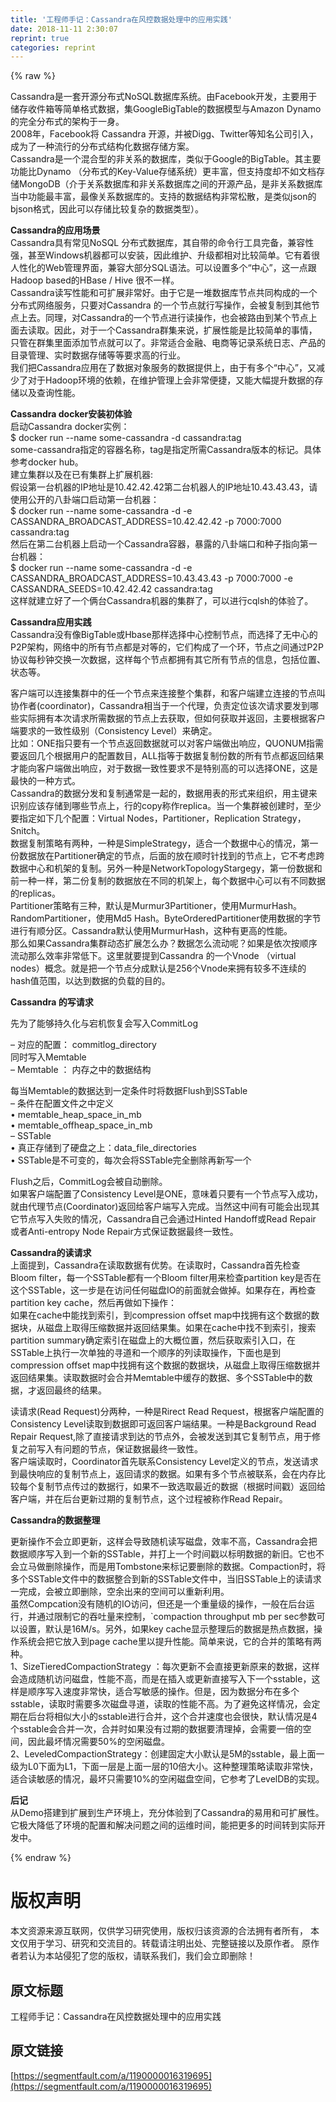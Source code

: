 ```yaml
---
title: '工程师手记：Cassandra在风控数据处理中的应用实践' 
date: 2018-11-11 2:30:07
reprint: true
categories: reprint
---
```


{% raw %}
<p>Cassandra&#x662F;&#x4E00;&#x5957;&#x5F00;&#x6E90;&#x5206;&#x5E03;&#x5F0F;NoSQL&#x6570;&#x636E;&#x5E93;&#x7CFB;&#x7EDF;&#x3002;&#x7531;Facebook&#x5F00;&#x53D1;&#xFF0C;&#x4E3B;&#x8981;&#x7528;&#x4E8E;&#x50A8;&#x5B58;&#x6536;&#x4EF6;&#x7BB1;&#x7B49;&#x7B80;&#x5355;&#x683C;&#x5F0F;&#x6570;&#x636E;&#xFF0C;&#x96C6;GoogleBigTable&#x7684;&#x6570;&#x636E;&#x6A21;&#x578B;&#x4E0E;Amazon Dynamo&#x7684;&#x5B8C;&#x5168;&#x5206;&#x5E03;&#x5F0F;&#x7684;&#x67B6;&#x6784;&#x4E8E;&#x4E00;&#x8EAB;&#x3002;<br>2008&#x5E74;&#xFF0C;Facebook&#x5C06; Cassandra &#x5F00;&#x6E90;&#xFF0C;&#x5E76;&#x88AB;Digg&#x3001;Twitter&#x7B49;&#x77E5;&#x540D;&#x516C;&#x53F8;&#x5F15;&#x5165;&#xFF0C;&#x6210;&#x4E3A;&#x4E86;&#x4E00;&#x79CD;&#x6D41;&#x884C;&#x7684;&#x5206;&#x5E03;&#x5F0F;&#x7ED3;&#x6784;&#x5316;&#x6570;&#x636E;&#x5B58;&#x50A8;&#x65B9;&#x6848;&#x3002;<br>Cassandra&#x662F;&#x4E00;&#x4E2A;&#x6DF7;&#x5408;&#x578B;&#x7684;&#x975E;&#x5173;&#x7CFB;&#x7684;&#x6570;&#x636E;&#x5E93;&#xFF0C;&#x7C7B;&#x4F3C;&#x4E8E;Google&#x7684;BigTable&#x3002;&#x5176;&#x4E3B;&#x8981;&#x529F;&#x80FD;&#x6BD4;Dynamo &#xFF08;&#x5206;&#x5E03;&#x5F0F;&#x7684;Key-Value&#x5B58;&#x50A8;&#x7CFB;&#x7EDF;&#xFF09;&#x66F4;&#x4E30;&#x5BCC;&#xFF0C;&#x4F46;&#x652F;&#x6301;&#x5EA6;&#x5374;&#x4E0D;&#x5982;&#x6587;&#x6863;&#x5B58;&#x50A8;MongoDB&#xFF08;&#x4ECB;&#x4E8E;&#x5173;&#x7CFB;&#x6570;&#x636E;&#x5E93;&#x548C;&#x975E;&#x5173;&#x7CFB;&#x6570;&#x636E;&#x5E93;&#x4E4B;&#x95F4;&#x7684;&#x5F00;&#x6E90;&#x4EA7;&#x54C1;&#xFF0C;&#x662F;&#x975E;&#x5173;&#x7CFB;&#x6570;&#x636E;&#x5E93;&#x5F53;&#x4E2D;&#x529F;&#x80FD;&#x6700;&#x4E30;&#x5BCC;&#xFF0C;&#x6700;&#x50CF;&#x5173;&#x7CFB;&#x6570;&#x636E;&#x5E93;&#x7684;&#x3002;&#x652F;&#x6301;&#x7684;&#x6570;&#x636E;&#x7ED3;&#x6784;&#x975E;&#x5E38;&#x677E;&#x6563;&#xFF0C;&#x662F;&#x7C7B;&#x4F3C;json&#x7684;bjson&#x683C;&#x5F0F;&#xFF0C;&#x56E0;&#x6B64;&#x53EF;&#x4EE5;&#x5B58;&#x50A8;&#x6BD4;&#x8F83;&#x590D;&#x6742;&#x7684;&#x6570;&#x636E;&#x7C7B;&#x578B;&#xFF09;&#x3002;</p><p><strong>Cassandra&#x7684;&#x5E94;&#x7528;&#x573A;&#x666F;</strong><br>Cassandra&#x5177;&#x6709;&#x5E38;&#x89C1;NoSQL &#x5206;&#x5E03;&#x5F0F;&#x6570;&#x636E;&#x5E93;&#xFF0C;&#x5176;&#x81EA;&#x5E26;&#x7684;&#x547D;&#x4EE4;&#x884C;&#x5DE5;&#x5177;&#x5B8C;&#x5907;&#xFF0C;&#x517C;&#x5BB9;&#x6027;&#x5F3A;&#xFF0C;&#x751A;&#x81F3;Windows&#x673A;&#x5668;&#x90FD;&#x53EF;&#x4EE5;&#x5B89;&#x88C5;&#xFF0C;&#x56E0;&#x6B64;&#x7EF4;&#x62A4;&#x3001;&#x5347;&#x7EA7;&#x90FD;&#x76F8;&#x5BF9;&#x6BD4;&#x8F83;&#x7B80;&#x5355;&#x3002;&#x5B83;&#x6709;&#x7740;&#x5F88;&#x4EBA;&#x6027;&#x5316;&#x7684;Web&#x7BA1;&#x7406;&#x754C;&#x9762;&#xFF0C;&#x517C;&#x5BB9;&#x5927;&#x90E8;&#x5206;SQL&#x8BED;&#x6CD5;&#x3002;&#x53EF;&#x4EE5;&#x8BBE;&#x7F6E;&#x591A;&#x4E2A;&#x201C;&#x4E2D;&#x5FC3;&#x201D;&#xFF0C;&#x8FD9;&#x4E00;&#x70B9;&#x8DDF;Hadoop based&#x7684;HBase / Hive &#x5F88;&#x4E0D;&#x4E00;&#x6837;&#x3002;<br>Cassandra&#x8BFB;&#x5199;&#x6027;&#x80FD;&#x548C;&#x53EF;&#x6269;&#x5C55;&#x975E;&#x5E38;&#x597D;&#x3002;&#x7531;&#x4E8E;&#x5B83;&#x662F;&#x4E00;&#x5806;&#x6570;&#x636E;&#x5E93;&#x8282;&#x70B9;&#x5171;&#x540C;&#x6784;&#x6210;&#x7684;&#x4E00;&#x4E2A;&#x5206;&#x5E03;&#x5F0F;&#x7F51;&#x7EDC;&#x670D;&#x52A1;&#xFF0C;&#x53EA;&#x8981;&#x5BF9;Cassandra &#x7684;&#x4E00;&#x4E2A;&#x8282;&#x70B9;&#x5C31;&#x884C;&#x5199;&#x64CD;&#x4F5C;&#xFF0C;&#x4F1A;&#x88AB;&#x590D;&#x5236;&#x5230;&#x5176;&#x4ED6;&#x8282;&#x70B9;&#x4E0A;&#x53BB;&#x3002;&#x540C;&#x7406;&#xFF0C;&#x5BF9;Cassandra&#x7684;&#x4E00;&#x4E2A;&#x8282;&#x70B9;&#x8FDB;&#x884C;&#x8BFB;&#x64CD;&#x4F5C;&#xFF0C;&#x4E5F;&#x4F1A;&#x88AB;&#x8DEF;&#x7531;&#x5230;&#x67D0;&#x4E2A;&#x8282;&#x70B9;&#x4E0A;&#x9762;&#x53BB;&#x8BFB;&#x53D6;&#x3002;&#x56E0;&#x6B64;&#xFF0C;&#x5BF9;&#x4E8E;&#x4E00;&#x4E2A;Cassandra&#x7FA4;&#x96C6;&#x6765;&#x8BF4;&#xFF0C;&#x6269;&#x5C55;&#x6027;&#x80FD;&#x662F;&#x6BD4;&#x8F83;&#x7B80;&#x5355;&#x7684;&#x4E8B;&#x60C5;&#xFF0C;&#x53EA;&#x7BA1;&#x5728;&#x7FA4;&#x96C6;&#x91CC;&#x9762;&#x6DFB;&#x52A0;&#x8282;&#x70B9;&#x5C31;&#x53EF;&#x4EE5;&#x4E86;&#x3002;&#x975E;&#x5E38;&#x9002;&#x5408;&#x91D1;&#x878D;&#x3001;&#x7535;&#x5546;&#x7B49;&#x8BB0;&#x5F55;&#x7CFB;&#x7EDF;&#x65E5;&#x5FD7;&#x3001;&#x4EA7;&#x54C1;&#x7684;&#x76EE;&#x5F55;&#x7BA1;&#x7406;&#x3001;&#x5B9E;&#x65F6;&#x6570;&#x636E;&#x5B58;&#x50A8;&#x7B49;&#x7B49;&#x8981;&#x6C42;&#x9AD8;&#x7684;&#x884C;&#x4E1A;&#x3002;<br>&#x6211;&#x4EEC;&#x628A;Cassandra&#x5E94;&#x7528;&#x5728;&#x4E86;&#x6570;&#x636E;&#x5BF9;&#x8C61;&#x670D;&#x52A1;&#x7684;&#x6570;&#x636E;&#x63D0;&#x4F9B;&#x4E0A;&#xFF0C;&#x7531;&#x4E8E;&#x6709;&#x591A;&#x4E2A;&#x201C;&#x4E2D;&#x5FC3;&#x201D;&#xFF0C;&#x53C8;&#x51CF;&#x5C11;&#x4E86;&#x5BF9;&#x4E8E;Hadoop&#x73AF;&#x5883;&#x7684;&#x4F9D;&#x8D56;&#xFF0C;&#x5728;&#x7EF4;&#x62A4;&#x7BA1;&#x7406;&#x4E0A;&#x4F1A;&#x975E;&#x5E38;&#x4FBF;&#x6377;&#xFF0C;&#x53C8;&#x80FD;&#x5927;&#x5E45;&#x63D0;&#x5347;&#x6570;&#x636E;&#x7684;&#x5B58;&#x50A8;&#x4EE5;&#x53CA;&#x67E5;&#x8BE2;&#x6027;&#x80FD;&#x3002;</p><p><strong>Cassandra docker&#x5B89;&#x88C5;&#x521D;&#x4F53;&#x9A8C;</strong><br>&#x542F;&#x52A8;Cassandra docker&#x5B9E;&#x4F8B;&#xFF1A;<br>$ docker run --name some-cassandra -d cassandra:tag<br>some-cassandra&#x6307;&#x5B9A;&#x7684;&#x5BB9;&#x5668;&#x540D;&#x79F0;&#xFF0C;tag&#x662F;&#x6307;&#x5B9A;&#x6240;&#x9700;Cassandra&#x7248;&#x672C;&#x7684;&#x6807;&#x8BB0;&#x3002;&#x5177;&#x4F53;&#x53C2;&#x8003;docker hub&#x3002;<br>&#x5EFA;&#x7ACB;&#x96C6;&#x7FA4;&#x4EE5;&#x53CA;&#x5728;&#x5DF2;&#x6709;&#x96C6;&#x7FA4;&#x4E0A;&#x6269;&#x5C55;&#x673A;&#x5668;:<br>&#x5047;&#x8BBE;&#x7B2C;&#x4E00;&#x53F0;&#x673A;&#x5668;&#x7684;IP&#x5730;&#x5740;&#x662F;10.42.42.42&#x7B2C;&#x4E8C;&#x53F0;&#x673A;&#x5668;&#x4EBA;&#x7684;IP&#x5730;&#x5740;10.43.43.43&#xFF0C;&#x8BF7;&#x4F7F;&#x7528;&#x516C;&#x5F00;&#x7684;&#x516B;&#x5366;&#x7AEF;&#x53E3;&#x542F;&#x52A8;&#x7B2C;&#x4E00;&#x53F0;&#x673A;&#x5668;&#xFF1A;<br>$ docker run --name some-cassandra -d -e CASSANDRA_BROADCAST_ADDRESS=10.42.42.42 -p 7000:7000 cassandra:tag<br>&#x7136;&#x540E;&#x5728;&#x7B2C;&#x4E8C;&#x53F0;&#x673A;&#x5668;&#x4E0A;&#x542F;&#x52A8;&#x4E00;&#x4E2A;Cassandra&#x5BB9;&#x5668;&#xFF0C;&#x66B4;&#x9732;&#x7684;&#x516B;&#x5366;&#x7AEF;&#x53E3;&#x548C;&#x79CD;&#x5B50;&#x6307;&#x5411;&#x7B2C;&#x4E00;&#x53F0;&#x673A;&#x5668;&#xFF1A;<br>$ docker run --name some-cassandra -d -e CASSANDRA_BROADCAST_ADDRESS=10.43.43.43 -p 7000:7000 -e CASSANDRA_SEEDS=10.42.42.42 cassandra:tag<br>&#x8FD9;&#x6837;&#x5C31;&#x5EFA;&#x7ACB;&#x597D;&#x4E86;&#x4E00;&#x4E2A;&#x4FE9;&#x53F0;Cassandra&#x673A;&#x5668;&#x7684;&#x96C6;&#x7FA4;&#x4E86;&#xFF0C;&#x53EF;&#x4EE5;&#x8FDB;&#x884C;cqlsh&#x7684;&#x4F53;&#x9A8C;&#x4E86;&#x3002;</p><p><strong>Cassandra&#x5E94;&#x7528;&#x5B9E;&#x8DF5;</strong><br>Cassandra&#x6CA1;&#x6709;&#x50CF;BigTable&#x6216;Hbase&#x90A3;&#x6837;&#x9009;&#x62E9;&#x4E2D;&#x5FC3;&#x63A7;&#x5236;&#x8282;&#x70B9;&#xFF0C;&#x800C;&#x9009;&#x62E9;&#x4E86;&#x65E0;&#x4E2D;&#x5FC3;&#x7684;P2P&#x67B6;&#x6784;&#xFF0C;&#x7F51;&#x7EDC;&#x4E2D;&#x7684;&#x6240;&#x6709;&#x8282;&#x70B9;&#x90FD;&#x662F;&#x5BF9;&#x7B49;&#x7684;&#xFF0C;&#x5B83;&#x4EEC;&#x6784;&#x6210;&#x4E86;&#x4E00;&#x4E2A;&#x73AF;&#xFF0C;&#x8282;&#x70B9;&#x4E4B;&#x95F4;&#x901A;&#x8FC7;P2P&#x534F;&#x8BAE;&#x6BCF;&#x79D2;&#x949F;&#x4EA4;&#x6362;&#x4E00;&#x6B21;&#x6570;&#x636E;&#xFF0C;&#x8FD9;&#x6837;&#x6BCF;&#x4E2A;&#x8282;&#x70B9;&#x90FD;&#x62E5;&#x6709;&#x5176;&#x5B83;&#x6240;&#x6709;&#x8282;&#x70B9;&#x7684;&#x4FE1;&#x606F;&#xFF0C;&#x5305;&#x62EC;&#x4F4D;&#x7F6E;&#x3001;&#x72B6;&#x6001;&#x7B49;&#x3002;</p><p>&#x5BA2;&#x6237;&#x7AEF;&#x53EF;&#x4EE5;&#x8FDE;&#x63A5;&#x96C6;&#x7FA4;&#x4E2D;&#x7684;&#x4EFB;&#x4E00;&#x4E2A;&#x8282;&#x70B9;&#x6765;&#x8FDE;&#x63A5;&#x6574;&#x4E2A;&#x96C6;&#x7FA4;&#xFF0C;&#x548C;&#x5BA2;&#x6237;&#x7AEF;&#x5EFA;&#x7ACB;&#x8FDE;&#x63A5;&#x7684;&#x8282;&#x70B9;&#x53EB;&#x534F;&#x4F5C;&#x8005;(coordinator)&#xFF0C;Cassandra&#x76F8;&#x5F53;&#x4E8E;&#x4E00;&#x4E2A;&#x4EE3;&#x7406;&#xFF0C;&#x8D1F;&#x8D23;&#x5B9A;&#x4F4D;&#x8BE5;&#x6B21;&#x8BF7;&#x6C42;&#x8981;&#x53D1;&#x5230;&#x54EA;&#x4E9B;&#x5B9E;&#x9645;&#x62E5;&#x6709;&#x672C;&#x6B21;&#x8BF7;&#x6C42;&#x6240;&#x9700;&#x6570;&#x636E;&#x7684;&#x8282;&#x70B9;&#x4E0A;&#x53BB;&#x83B7;&#x53D6;&#xFF0C;&#x4F46;&#x5982;&#x4F55;&#x83B7;&#x53D6;&#x5E76;&#x8FD4;&#x56DE;&#xFF0C;&#x4E3B;&#x8981;&#x6839;&#x636E;&#x5BA2;&#x6237;&#x7AEF;&#x8981;&#x6C42;&#x7684;&#x4E00;&#x81F4;&#x6027;&#x7EA7;&#x522B;&#xFF08;Consistency Level&#xFF09;&#x6765;&#x786E;&#x5B9A;&#x3002;<br>&#x6BD4;&#x5982;&#xFF1A;ONE&#x6307;&#x53EA;&#x8981;&#x6709;&#x4E00;&#x4E2A;&#x8282;&#x70B9;&#x8FD4;&#x56DE;&#x6570;&#x636E;&#x5C31;&#x53EF;&#x4EE5;&#x5BF9;&#x5BA2;&#x6237;&#x7AEF;&#x505A;&#x51FA;&#x54CD;&#x5E94;&#xFF0C;QUONUM&#x6307;&#x9700;&#x8981;&#x8FD4;&#x56DE;&#x51E0;&#x4E2A;&#x6839;&#x636E;&#x7528;&#x6237;&#x7684;&#x914D;&#x7F6E;&#x6570;&#x76EE;&#xFF0C;ALL&#x6307;&#x7B49;&#x4E8E;&#x6570;&#x636E;&#x590D;&#x5236;&#x4EFD;&#x6570;&#x7684;&#x6240;&#x6709;&#x8282;&#x70B9;&#x90FD;&#x8FD4;&#x56DE;&#x7ED3;&#x679C;&#x624D;&#x80FD;&#x5411;&#x5BA2;&#x6237;&#x7AEF;&#x505A;&#x51FA;&#x54CD;&#x5E94;&#xFF0C;&#x5BF9;&#x4E8E;&#x6570;&#x636E;&#x4E00;&#x81F4;&#x6027;&#x8981;&#x6C42;&#x4E0D;&#x662F;&#x7279;&#x522B;&#x9AD8;&#x7684;&#x53EF;&#x4EE5;&#x9009;&#x62E9;ONE&#xFF0C;&#x8FD9;&#x662F;&#x6700;&#x5FEB;&#x7684;&#x4E00;&#x79CD;&#x65B9;&#x5F0F;&#x3002;<br>Cassandra&#x7684;&#x6570;&#x636E;&#x5206;&#x53D1;&#x548C;&#x590D;&#x5236;&#x901A;&#x5E38;&#x662F;&#x4E00;&#x8D77;&#x7684;&#xFF0C;&#x6570;&#x636E;&#x7528;&#x8868;&#x7684;&#x5F62;&#x5F0F;&#x6765;&#x7EC4;&#x7EC7;&#xFF0C;&#x7528;&#x4E3B;&#x952E;&#x6765;&#x8BC6;&#x522B;&#x5E94;&#x8BE5;&#x5B58;&#x50A8;&#x5230;&#x54EA;&#x4E9B;&#x8282;&#x70B9;&#x4E0A;&#xFF0C;&#x884C;&#x7684;copy&#x79F0;&#x4F5C;replica&#x3002;&#x5F53;&#x4E00;&#x4E2A;&#x96C6;&#x7FA4;&#x88AB;&#x521B;&#x5EFA;&#x65F6;&#xFF0C;&#x81F3;&#x5C11;&#x8981;&#x6307;&#x5B9A;&#x5982;&#x4E0B;&#x51E0;&#x4E2A;&#x914D;&#x7F6E;&#xFF1A;Virtual Nodes&#xFF0C;Partitioner&#xFF0C;Replication Strategy&#xFF0C;Snitch&#x3002;<br>&#x6570;&#x636E;&#x590D;&#x5236;&#x7B56;&#x7565;&#x6709;&#x4E24;&#x79CD;&#xFF0C;&#x4E00;&#x79CD;&#x662F;SimpleStrategy&#xFF0C;&#x9002;&#x5408;&#x4E00;&#x4E2A;&#x6570;&#x636E;&#x4E2D;&#x5FC3;&#x7684;&#x60C5;&#x51B5;&#xFF0C;&#x7B2C;&#x4E00;&#x4EFD;&#x6570;&#x636E;&#x653E;&#x5728;Partitioner&#x786E;&#x5B9A;&#x7684;&#x8282;&#x70B9;&#xFF0C;&#x540E;&#x9762;&#x7684;&#x653E;&#x5728;&#x987A;&#x65F6;&#x9488;&#x627E;&#x5230;&#x7684;&#x8282;&#x70B9;&#x4E0A;&#xFF0C;&#x5B83;&#x4E0D;&#x8003;&#x8651;&#x8DE8;&#x6570;&#x636E;&#x4E2D;&#x5FC3;&#x548C;&#x673A;&#x67B6;&#x7684;&#x590D;&#x5236;&#x3002;&#x53E6;&#x5916;&#x4E00;&#x79CD;&#x662F;NetworkTopologyStargegy&#xFF0C;&#x7B2C;&#x4E00;&#x4EFD;&#x6570;&#x636E;&#x548C;&#x524D;&#x4E00;&#x79CD;&#x4E00;&#x6837;&#xFF0C;&#x7B2C;&#x4E8C;&#x4EFD;&#x590D;&#x5236;&#x7684;&#x6570;&#x636E;&#x653E;&#x5728;&#x4E0D;&#x540C;&#x7684;&#x673A;&#x67B6;&#x4E0A;&#xFF0C;&#x6BCF;&#x4E2A;&#x6570;&#x636E;&#x4E2D;&#x5FC3;&#x53EF;&#x4EE5;&#x6709;&#x4E0D;&#x540C;&#x6570;&#x636E;&#x7684;replicas&#x3002;<br>Partitioner&#x7B56;&#x7565;&#x6709;&#x4E09;&#x79CD;&#xFF0C;&#x9ED8;&#x8BA4;&#x662F;Murmur3Partitioner&#xFF0C;&#x4F7F;&#x7528;MurmurHash&#x3002;RandomPartitioner&#xFF0C;&#x4F7F;&#x7528;Md5 Hash&#x3002;ByteOrderedPartitioner&#x4F7F;&#x7528;&#x6570;&#x636E;&#x7684;&#x5B57;&#x8282;&#x8FDB;&#x884C;&#x6709;&#x987A;&#x5206;&#x533A;&#x3002;Cassandra&#x9ED8;&#x8BA4;&#x4F7F;&#x7528;MurmurHash&#xFF0C;&#x8FD9;&#x79CD;&#x6709;&#x66F4;&#x9AD8;&#x7684;&#x6027;&#x80FD;&#x3002;<br>&#x90A3;&#x4E48;&#x5982;&#x679C;Cassandra&#x96C6;&#x7FA4;&#x52A8;&#x6001;&#x6269;&#x5C55;&#x600E;&#x4E48;&#x529E;&#xFF1F;&#x6570;&#x636E;&#x600E;&#x4E48;&#x6D41;&#x52A8;&#x5462;&#xFF1F;&#x5982;&#x679C;&#x662F;&#x4F9D;&#x6B21;&#x6309;&#x987A;&#x5E8F;&#x6D41;&#x52A8;&#x90A3;&#x4E48;&#x6548;&#x7387;&#x975E;&#x5E38;&#x4F4E;&#x4E0B;&#x3002;&#x8FD9;&#x91CC;&#x5C31;&#x8981;&#x63D0;&#x5230;Cassandra &#x7684;&#x4E00;&#x4E2A;Vnode &#xFF08;virtual nodes&#xFF09;&#x6982;&#x5FF5;&#x3002;&#x5C31;&#x662F;&#x628A;&#x4E00;&#x4E2A;&#x8282;&#x70B9;&#x5206;&#x6210;&#x9ED8;&#x8BA4;&#x662F;256&#x4E2A;Vnode&#x6765;&#x62E5;&#x6709;&#x8F83;&#x591A;&#x4E0D;&#x8FDE;&#x7EED;&#x7684;hash&#x503C;&#x8303;&#x56F4;&#xFF0C;&#x4EE5;&#x8FBE;&#x5230;&#x6570;&#x636E;&#x7684;&#x8D1F;&#x8F7D;&#x7684;&#x76EE;&#x7684;&#x3002;</p><p><strong>Cassandra &#x7684;&#x5199;&#x8BF7;&#x6C42;</strong></p><p>&#x5148;&#x4E3A;&#x4E86;&#x80FD;&#x591F;&#x6301;&#x4E45;&#x5316;&#x4E0E;&#x5B95;&#x673A;&#x6062;&#x590D;&#x4F1A;&#x5199;&#x5165;CommitLog</p><p>&#x2013; &#x5BF9;&#x5E94;&#x7684;&#x914D;&#x7F6E;&#xFF1A; commitlog_directory<br>&#x540C;&#x65F6;&#x5199;&#x5165;Memtable<br>&#x2013; Memtable &#xFF1A; &#x5185;&#x5B58;&#x4E4B;&#x4E2D;&#x7684;&#x6570;&#x636E;&#x7ED3;&#x6784;</p><p>&#x6BCF;&#x5F53;Memtable&#x7684;&#x6570;&#x636E;&#x8FBE;&#x5230;&#x4E00;&#x5B9A;&#x6761;&#x4EF6;&#x65F6;&#x5C06;&#x6570;&#x636E;Flush&#x5230;SSTable<br>&#x2013; &#x6761;&#x4EF6;&#x5728;&#x914D;&#x7F6E;&#x6587;&#x4EF6;&#x4E4B;&#x4E2D;&#x5B9A;&#x4E49;<br>&#x2022; memtable_heap_space_in_mb<br>&#x2022; memtable_offheap_space_in_mb<br>&#x2013; SSTable<br>&#x2022; &#x771F;&#x6B63;&#x5B58;&#x50A8;&#x5230;&#x4E86;&#x786C;&#x76D8;&#x4E4B;&#x4E0A;&#xFF1A;data_file_directories<br>&#x2022; SSTable&#x662F;&#x4E0D;&#x53EF;&#x53D8;&#x7684;&#xFF0C;&#x6BCF;&#x6B21;&#x4F1A;&#x5C06;SSTable&#x5B8C;&#x5168;&#x5220;&#x9664;&#x518D;&#x65B0;&#x5199;&#x4E00;&#x4E2A;</p><p>Flush&#x4E4B;&#x540E;&#xFF0C;CommitLog&#x4F1A;&#x88AB;&#x81EA;&#x52A8;&#x5220;&#x9664;&#x3002;<br>&#x5982;&#x679C;&#x5BA2;&#x6237;&#x7AEF;&#x914D;&#x7F6E;&#x4E86;Consistency Level&#x662F;ONE&#xFF0C;&#x610F;&#x5473;&#x7740;&#x53EA;&#x8981;&#x6709;&#x4E00;&#x4E2A;&#x8282;&#x70B9;&#x5199;&#x5165;&#x6210;&#x529F;&#xFF0C;&#x5C31;&#x7531;&#x4EE3;&#x7406;&#x8282;&#x70B9;(Coordinator)&#x8FD4;&#x56DE;&#x7ED9;&#x5BA2;&#x6237;&#x7AEF;&#x5199;&#x5165;&#x5B8C;&#x6210;&#x3002;&#x5F53;&#x7136;&#x8FD9;&#x4E2D;&#x95F4;&#x6709;&#x53EF;&#x80FD;&#x4F1A;&#x51FA;&#x73B0;&#x5176;&#x5B83;&#x8282;&#x70B9;&#x5199;&#x5165;&#x5931;&#x8D25;&#x7684;&#x60C5;&#x51B5;&#xFF0C;Cassandra&#x81EA;&#x5DF1;&#x4F1A;&#x901A;&#x8FC7;Hinted Handoff&#x6216;Read Repair &#x6216;&#x8005;Anti-entropy Node Repair&#x65B9;&#x5F0F;&#x4FDD;&#x8BC1;&#x6570;&#x636E;&#x6700;&#x7EC8;&#x4E00;&#x81F4;&#x6027;&#x3002;</p><p><strong>Cassandra&#x7684;&#x8BFB;&#x8BF7;&#x6C42;</strong><br>&#x4E0A;&#x9762;&#x63D0;&#x5230;&#xFF0C;Cassandra&#x5728;&#x8BFB;&#x53D6;&#x6570;&#x636E;&#x6709;&#x4F18;&#x52BF;&#x3002;&#x5728;&#x8BFB;&#x53D6;&#x65F6;&#xFF0C;Cassandra&#x9996;&#x5148;&#x68C0;&#x67E5;Bloom filter&#xFF0C;&#x6BCF;&#x4E00;&#x4E2A;SSTable&#x90FD;&#x6709;&#x4E00;&#x4E2A;Bloom filter&#x7528;&#x6765;&#x68C0;&#x67E5;partition key&#x662F;&#x5426;&#x5728;&#x8FD9;&#x4E2A;SSTable&#xFF0C;&#x8FD9;&#x4E00;&#x6B65;&#x662F;&#x5728;&#x8BBF;&#x95EE;&#x4EFB;&#x4F55;&#x78C1;&#x76D8;IO&#x7684;&#x524D;&#x9762;&#x5C31;&#x4F1A;&#x505A;&#x6389;&#x3002;&#x5982;&#x679C;&#x5B58;&#x5728;&#xFF0C;&#x518D;&#x68C0;&#x67E5;partition key cache&#xFF0C;&#x7136;&#x540E;&#x518D;&#x505A;&#x5982;&#x4E0B;&#x64CD;&#x4F5C;&#xFF1A;<br>&#x5982;&#x679C;&#x5728;cache&#x4E2D;&#x80FD;&#x627E;&#x5230;&#x7D22;&#x5F15;&#xFF0C;&#x5230;compression offset map&#x4E2D;&#x627E;&#x62E5;&#x6709;&#x8FD9;&#x4E2A;&#x6570;&#x636E;&#x7684;&#x6570;&#x636E;&#x5757;&#xFF0C;&#x4ECE;&#x78C1;&#x76D8;&#x4E0A;&#x53D6;&#x5F97;&#x538B;&#x7F29;&#x6570;&#x636E;&#x5E76;&#x8FD4;&#x56DE;&#x7ED3;&#x679C;&#x96C6;&#x3002;&#x5982;&#x679C;&#x5728;cache&#x4E2D;&#x627E;&#x4E0D;&#x5230;&#x7D22;&#x5F15;&#xFF0C;&#x641C;&#x7D22;partition summary&#x786E;&#x5B9A;&#x7D22;&#x5F15;&#x5728;&#x78C1;&#x76D8;&#x4E0A;&#x7684;&#x5927;&#x6982;&#x4F4D;&#x7F6E;&#xFF0C;&#x7136;&#x540E;&#x83B7;&#x53D6;&#x7D22;&#x5F15;&#x5165;&#x53E3;&#xFF0C;&#x5728;SSTable&#x4E0A;&#x6267;&#x884C;&#x4E00;&#x6B21;&#x5355;&#x72EC;&#x7684;&#x5BFB;&#x9053;&#x548C;&#x4E00;&#x4E2A;&#x987A;&#x5E8F;&#x7684;&#x5217;&#x8BFB;&#x53D6;&#x64CD;&#x4F5C;&#xFF0C;&#x4E0B;&#x9762;&#x4E5F;&#x662F;&#x5230;compression offset map&#x4E2D;&#x627E;&#x62E5;&#x6709;&#x8FD9;&#x4E2A;&#x6570;&#x636E;&#x7684;&#x6570;&#x636E;&#x5757;&#xFF0C;&#x4ECE;&#x78C1;&#x76D8;&#x4E0A;&#x53D6;&#x5F97;&#x538B;&#x7F29;&#x6570;&#x636E;&#x5E76;&#x8FD4;&#x56DE;&#x7ED3;&#x679C;&#x96C6;&#x3002;&#x8BFB;&#x53D6;&#x6570;&#x636E;&#x65F6;&#x4F1A;&#x5408;&#x5E76;Memtable&#x4E2D;&#x7F13;&#x5B58;&#x7684;&#x6570;&#x636E;&#x3001;&#x591A;&#x4E2A;SSTable&#x4E2D;&#x7684;&#x6570;&#x636E;&#xFF0C;&#x624D;&#x8FD4;&#x56DE;&#x6700;&#x7EC8;&#x7684;&#x7ED3;&#x679C;&#x3002;</p><p>&#x8BFB;&#x8BF7;&#x6C42;(Read Request)&#x5206;&#x4E24;&#x79CD;&#xFF0C;&#x4E00;&#x79CD;&#x662F;Rirect Read Request&#xFF0C;&#x6839;&#x636E;&#x5BA2;&#x6237;&#x7AEF;&#x914D;&#x7F6E;&#x7684;Consistency Level&#x8BFB;&#x53D6;&#x5230;&#x6570;&#x636E;&#x5373;&#x53EF;&#x8FD4;&#x56DE;&#x5BA2;&#x6237;&#x7AEF;&#x7ED3;&#x679C;&#x3002;&#x4E00;&#x79CD;&#x662F;Background Read Repair Request,&#x9664;&#x4E86;&#x76F4;&#x63A5;&#x8BF7;&#x6C42;&#x5230;&#x8FBE;&#x7684;&#x8282;&#x70B9;&#x5916;&#xFF0C;&#x4F1A;&#x88AB;&#x53D1;&#x9001;&#x5230;&#x5176;&#x5B83;&#x590D;&#x5236;&#x8282;&#x70B9;&#xFF0C;&#x7528;&#x4E8E;&#x4FEE;&#x590D;&#x4E4B;&#x524D;&#x5199;&#x5165;&#x6709;&#x95EE;&#x9898;&#x7684;&#x8282;&#x70B9;&#xFF0C;&#x4FDD;&#x8BC1;&#x6570;&#x636E;&#x6700;&#x7EC8;&#x4E00;&#x81F4;&#x6027;&#x3002;<br>&#x5BA2;&#x6237;&#x7AEF;&#x8BFB;&#x53D6;&#x65F6;&#xFF0C;Coordinator&#x9996;&#x5148;&#x8054;&#x7CFB;Consistency Level&#x5B9A;&#x4E49;&#x7684;&#x8282;&#x70B9;&#xFF0C;&#x53D1;&#x9001;&#x8BF7;&#x6C42;&#x5230;&#x6700;&#x5FEB;&#x54CD;&#x5E94;&#x7684;&#x590D;&#x5236;&#x8282;&#x70B9;&#x4E0A;&#xFF0C;&#x8FD4;&#x56DE;&#x8BF7;&#x6C42;&#x7684;&#x6570;&#x636E;&#x3002;&#x5982;&#x679C;&#x6709;&#x591A;&#x4E2A;&#x8282;&#x70B9;&#x88AB;&#x8054;&#x7CFB;&#xFF0C;&#x4F1A;&#x5728;&#x5185;&#x5B58;&#x6BD4;&#x8F83;&#x6BCF;&#x4E2A;&#x590D;&#x5236;&#x8282;&#x70B9;&#x4F20;&#x8FC7;&#x7684;&#x6570;&#x636E;&#x884C;&#xFF0C;&#x5982;&#x679C;&#x4E0D;&#x4E00;&#x81F4;&#x9009;&#x53D6;&#x6700;&#x8FD1;&#x7684;&#x6570;&#x636E;&#xFF08;&#x6839;&#x636E;&#x65F6;&#x95F4;&#x6233;&#xFF09;&#x8FD4;&#x56DE;&#x7ED9;&#x5BA2;&#x6237;&#x7AEF;&#xFF0C;&#x5E76;&#x5728;&#x540E;&#x53F0;&#x66F4;&#x65B0;&#x8FC7;&#x671F;&#x7684;&#x590D;&#x5236;&#x8282;&#x70B9;&#xFF0C;&#x8FD9;&#x4E2A;&#x8FC7;&#x7A0B;&#x88AB;&#x79F0;&#x4F5C;Read Repair&#x3002;</p><p><strong>Cassandra&#x7684;&#x6570;&#x636E;&#x6574;&#x7406;</strong></p><p>&#x66F4;&#x65B0;&#x64CD;&#x4F5C;&#x4E0D;&#x4F1A;&#x7ACB;&#x5373;&#x66F4;&#x65B0;&#xFF0C;&#x8FD9;&#x6837;&#x4F1A;&#x5BFC;&#x81F4;&#x968F;&#x673A;&#x8BFB;&#x5199;&#x78C1;&#x76D8;&#xFF0C;&#x6548;&#x7387;&#x4E0D;&#x9AD8;&#xFF0C;Cassandra&#x4F1A;&#x628A;&#x6570;&#x636E;&#x987A;&#x5E8F;&#x5199;&#x5165;&#x5230;&#x4E00;&#x4E2A;&#x65B0;&#x7684;SSTable&#xFF0C;&#x5E76;&#x6253;&#x4E0A;&#x4E00;&#x4E2A;&#x65F6;&#x95F4;&#x6233;&#x4EE5;&#x6807;&#x660E;&#x6570;&#x636E;&#x7684;&#x65B0;&#x65E7;&#x3002;&#x5B83;&#x4E5F;&#x4E0D;&#x4F1A;&#x7ACB;&#x9A6C;&#x505A;&#x5220;&#x9664;&#x64CD;&#x4F5C;&#xFF0C;&#x800C;&#x662F;&#x7528;Tombstone&#x6765;&#x6807;&#x8BB0;&#x8981;&#x5220;&#x9664;&#x7684;&#x6570;&#x636E;&#x3002;Compaction&#x65F6;&#xFF0C;&#x5C06;&#x591A;&#x4E2A;SSTable&#x6587;&#x4EF6;&#x4E2D;&#x7684;&#x6570;&#x636E;&#x6574;&#x5408;&#x5230;&#x65B0;&#x7684;SSTable&#x6587;&#x4EF6;&#x4E2D;&#xFF0C;&#x5F53;&#x65E7;SSTable&#x4E0A;&#x7684;&#x8BFB;&#x8BF7;&#x6C42;&#x4E00;&#x5B8C;&#x6210;&#xFF0C;&#x4F1A;&#x88AB;&#x7ACB;&#x5373;&#x5220;&#x9664;&#xFF0C;&#x7A7A;&#x4F59;&#x51FA;&#x6765;&#x7684;&#x7A7A;&#x95F4;&#x53EF;&#x4EE5;&#x91CD;&#x65B0;&#x5229;&#x7528;&#x3002;<br>&#x867D;&#x7136;Compcation&#x6CA1;&#x6709;&#x968F;&#x673A;&#x7684;IO&#x8BBF;&#x95EE;&#xFF0C;&#x4F46;&#x8FD8;&#x662F;&#x4E00;&#x4E2A;&#x91CD;&#x91CF;&#x7EA7;&#x7684;&#x64CD;&#x4F5C;&#xFF0C;&#x4E00;&#x822C;&#x5728;&#x540E;&#x53F0;&#x8FD0;&#x884C;&#xFF0C;&#x5E76;&#x901A;&#x8FC7;&#x9650;&#x5236;&#x5B83;&#x7684;&#x541E;&#x5410;&#x91CF;&#x6765;&#x63A7;&#x5236;&#xFF0C;`compaction throughput mb per sec&#x53C2;&#x6570;&#x53EF;&#x4EE5;&#x8BBE;&#x7F6E;&#xFF0C;&#x9ED8;&#x8BA4;&#x662F;16M/s&#x3002;&#x53E6;&#x5916;&#xFF0C;&#x5982;&#x679C;key cache&#x663E;&#x793A;&#x6574;&#x7406;&#x540E;&#x7684;&#x6570;&#x636E;&#x662F;&#x70ED;&#x70B9;&#x6570;&#x636E;&#xFF0C;&#x64CD;&#x4F5C;&#x7CFB;&#x7EDF;&#x4F1A;&#x628A;&#x5B83;&#x653E;&#x5165;&#x5230;page cache&#x91CC;&#x4EE5;&#x63D0;&#x5347;&#x6027;&#x80FD;&#x3002;&#x7B80;&#x5355;&#x6765;&#x8BF4;&#xFF0C;&#x5B83;&#x7684;&#x5408;&#x5E76;&#x7684;&#x7B56;&#x7565;&#x6709;&#x4E24;&#x79CD;&#x3002;<br>1&#x3001;SizeTieredCompactionStrategy &#xFF1A;&#x6BCF;&#x6B21;&#x66F4;&#x65B0;&#x4E0D;&#x4F1A;&#x76F4;&#x63A5;&#x66F4;&#x65B0;&#x539F;&#x6765;&#x7684;&#x6570;&#x636E;&#xFF0C;&#x8FD9;&#x6837;&#x4F1A;&#x9020;&#x6210;&#x968F;&#x673A;&#x8BBF;&#x95EE;&#x78C1;&#x76D8;&#xFF0C;&#x6027;&#x80FD;&#x4E0D;&#x9AD8;&#xFF0C;&#x800C;&#x662F;&#x5728;&#x63D2;&#x5165;&#x6216;&#x66F4;&#x65B0;&#x76F4;&#x63A5;&#x5199;&#x5165;&#x4E0B;&#x4E00;&#x4E2A;sstable&#xFF0C;&#x8FD9;&#x6837;&#x662F;&#x987A;&#x5E8F;&#x5199;&#x5165;&#x901F;&#x5EA6;&#x975E;&#x5E38;&#x5FEB;&#xFF0C;&#x9002;&#x5408;&#x5199;&#x654F;&#x611F;&#x7684;&#x64CD;&#x4F5C;&#x3002;&#x4F46;&#x662F;&#xFF0C;&#x56E0;&#x4E3A;&#x6570;&#x636E;&#x5206;&#x5E03;&#x5728;&#x591A;&#x4E2A;sstable&#xFF0C;&#x8BFB;&#x53D6;&#x65F6;&#x9700;&#x8981;&#x591A;&#x6B21;&#x78C1;&#x76D8;&#x5BFB;&#x9053;&#xFF0C;&#x8BFB;&#x53D6;&#x7684;&#x6027;&#x80FD;&#x4E0D;&#x9AD8;&#x3002;&#x4E3A;&#x4E86;&#x907F;&#x514D;&#x8FD9;&#x6837;&#x60C5;&#x51B5;&#xFF0C;&#x4F1A;&#x5B9A;&#x671F;&#x5728;&#x540E;&#x53F0;&#x5C06;&#x76F8;&#x4F3C;&#x5927;&#x5C0F;&#x7684;sstable&#x8FDB;&#x884C;&#x5408;&#x5E76;&#xFF0C;&#x8FD9;&#x4E2A;&#x5408;&#x5E76;&#x901F;&#x5EA6;&#x4E5F;&#x4F1A;&#x5F88;&#x5FEB;&#xFF0C;&#x9ED8;&#x8BA4;&#x60C5;&#x51B5;&#x662F;4&#x4E2A;sstable&#x4F1A;&#x5408;&#x5E76;&#x4E00;&#x6B21;&#xFF0C;&#x5408;&#x5E76;&#x65F6;&#x5982;&#x679C;&#x6CA1;&#x6709;&#x8FC7;&#x671F;&#x7684;&#x6570;&#x636E;&#x8981;&#x6E05;&#x7406;&#x6389;&#xFF0C;&#x4F1A;&#x9700;&#x8981;&#x4E00;&#x500D;&#x7684;&#x7A7A;&#x95F4;&#xFF0C;&#x56E0;&#x6B64;&#x6700;&#x574F;&#x60C5;&#x51B5;&#x9700;&#x8981;50%&#x7684;&#x7A7A;&#x95F2;&#x78C1;&#x76D8;&#x3002;<br>2&#x3001;LeveledCompactionStrategy&#xFF1A;&#x521B;&#x5EFA;&#x56FA;&#x5B9A;&#x5927;&#x5C0F;&#x9ED8;&#x8BA4;&#x662F;5M&#x7684;sstable&#xFF0C;&#x6700;&#x4E0A;&#x9762;&#x4E00;&#x7EA7;&#x4E3A;L0&#x4E0B;&#x9762;&#x4E3A;L1&#xFF0C;&#x4E0B;&#x9762;&#x4E00;&#x5C42;&#x662F;&#x4E0A;&#x9762;&#x4E00;&#x5C42;&#x7684;10&#x500D;&#x5927;&#x5C0F;&#x3002;&#x8FD9;&#x79CD;&#x6574;&#x7406;&#x7B56;&#x7565;&#x8BFB;&#x53D6;&#x975E;&#x5E38;&#x5FEB;&#xFF0C;&#x9002;&#x5408;&#x8BFB;&#x654F;&#x611F;&#x7684;&#x60C5;&#x51B5;&#xFF0C;&#x6700;&#x574F;&#x53EA;&#x9700;&#x8981;10%&#x7684;&#x7A7A;&#x95F2;&#x78C1;&#x76D8;&#x7A7A;&#x95F4;&#xFF0C;&#x5B83;&#x53C2;&#x8003;&#x4E86;LevelDB&#x7684;&#x5B9E;&#x73B0;&#x3002;</p><p><strong>&#x540E;&#x8BB0;</strong><br>&#x4ECE;Demo&#x642D;&#x5EFA;&#x5230;&#x6269;&#x5C55;&#x5230;&#x751F;&#x4EA7;&#x73AF;&#x5883;&#x4E0A;&#xFF0C;&#x5145;&#x5206;&#x4F53;&#x9A8C;&#x5230;&#x4E86;Cassandra&#x7684;&#x6613;&#x7528;&#x548C;&#x53EF;&#x6269;&#x5C55;&#x6027;&#x3002;&#x5B83;&#x6781;&#x5927;&#x964D;&#x4F4E;&#x4E86;&#x73AF;&#x5883;&#x7684;&#x914D;&#x7F6E;&#x548C;&#x89E3;&#x51B3;&#x95EE;&#x9898;&#x4E4B;&#x95F4;&#x7684;&#x8FD0;&#x7EF4;&#x65F6;&#x95F4;&#xFF0C;&#x80FD;&#x628A;&#x66F4;&#x591A;&#x7684;&#x65F6;&#x95F4;&#x8F6C;&#x5230;&#x5B9E;&#x9645;&#x5F00;&#x53D1;&#x4E2D;&#x3002;</p>
{% endraw %}

# 版权声明
本文资源来源互联网，仅供学习研究使用，版权归该资源的合法拥有者所有，
本文仅用于学习、研究和交流目的。转载请注明出处、完整链接以及原作者。
原作者若认为本站侵犯了您的版权，请联系我们，我们会立即删除！

## 原文标题
工程师手记：Cassandra在风控数据处理中的应用实践

## 原文链接
[https://segmentfault.com/a/1190000016319695](https://segmentfault.com/a/1190000016319695)


